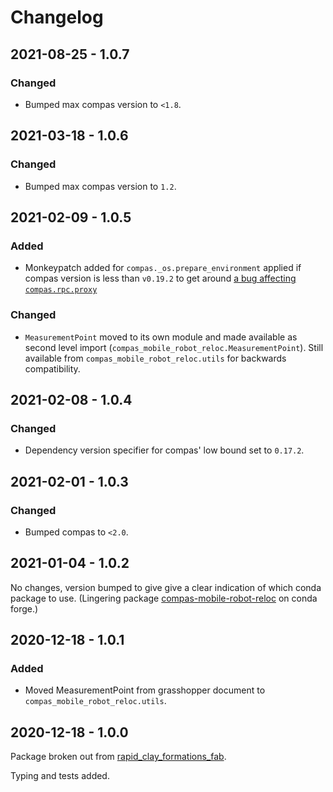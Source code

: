 # Changelog

<!-- markdownlint-disable-file MD024 -->

## 2021-08-25 - 1.0.7

### Changed
* Bumped max compas version to `<1.8`.

## 2021-03-18 - 1.0.6

### Changed
* Bumped max compas version to `1.2`.

## 2021-02-09 - 1.0.5

### Added

* Monkeypatch added for `compas._os.prepare_environment` applied if compas version
is less than `v0.19.2` to get around
[a bug affecting `compas.rpc.proxy`](https://github.com/compas-dev/compas/issues/701)

### Changed

* `MeasurementPoint` moved to its own module and made available as second level
import (`compas_mobile_robot_reloc.MeasurementPoint`). Still available from
`compas_mobile_robot_reloc.utils` for backwards compatibility.

## 2021-02-08 - 1.0.4

### Changed

* Dependency version specifier for compas' low bound set to `0.17.2`.

## 2021-02-01 - 1.0.3

### Changed

* Bumped compas to `<2.0`.

## 2021-01-04 - 1.0.2

No changes, version bumped to give give a clear indication of which conda
package to use. (Lingering package
[compas-mobile-robot-reloc](https://anaconda.org/conda-forge/compas-mobile-robot-reloc)
on conda forge.)

## 2020-12-18 - 1.0.1

### Added

* Moved MeasurementPoint from grasshopper document to `compas_mobile_robot_reloc.utils`.

## 2020-12-18 - 1.0.0

Package broken out from
[rapid_clay_formations_fab](https://github.com/gramaziokohler/rapid_clay_formations_fab).

Typing and tests added.
